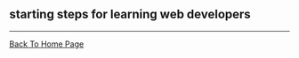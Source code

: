 ## starting steps for learning web developers 

<hr>
<a href="https://punitkatiyar.github.io/">Back To Home Page</a>
